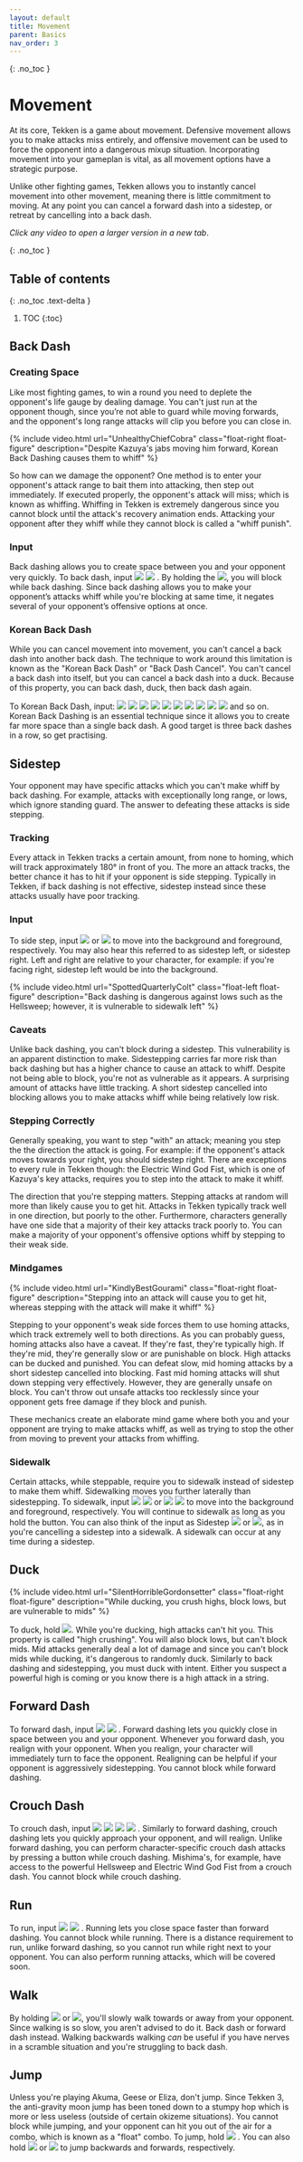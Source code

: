 ```yaml
---
layout: default
title: Movement
parent: Basics
nav_order: 3
---
```


{: .no_toc }
# Movement
At its core, Tekken is a game about movement. Defensive movement allows you to
make attacks miss entirely, and offensive movement can be used to force the
opponent into a dangerous mixup situation. Incorporating movement into your
gameplan is vital, as all movement options have a strategic purpose.

Unlike other fighting games, Tekken allows you to instantly cancel movement
into other movement, meaning there is little commitment to moving. At any point you
can cancel a forward dash into a sidestep, or retreat by cancelling into a back dash.

*Click any video to open a larger version in a new tab*.

{: .no_toc }
## Table of contents
{: .no_toc .text-delta }

1. TOC
{:toc}

## Back Dash
### Creating Space
Like most fighting games, to win a round you need to deplete the
opponent's life gauge by dealing damage. You can't just run at the opponent
though, since you’re not able to guard while moving forwards, and the
opponent's long range attacks will clip you before you can close in.

{% include video.html url="UnhealthyChiefCobra" class="float-right float-figure"
description="Despite Kazuya's jabs moving him forward, Korean Back Dashing causes them to whiff" %}

So how can we damage the opponent? One method is to enter your opponent's attack range to bait them
into attacking, then step out immediately. If executed properly, the opponent's
attack will miss; which is known as whiffing. Whiffing in Tekken is extremely
dangerous since you cannot block until the attack's recovery animation ends.
Attacking your opponent after they whiff while they cannot block is
called a "whiff punish".

### Input
Back dashing allows you to create space between you and your opponent very
quickly. To back dash, input
<span class="no-break">
  <img class="icon" src="/assets/img/b.svg">
  <img class="icon" src="/assets/img/bh.svg">
</span>.
By holding the <img class="icon" src="/assets/img/bh.svg">, you will block while back dashing.
Since back dashing allows you to make your opponent’s attacks whiff while
you're blocking at same time, it negates several of your opponent’s offensive
options at once.

### Korean Back Dash
While you can cancel movement into movement, you can't cancel a back dash into
another back dash. The technique to work around this limitation is known as
the "Korean Back Dash" or "Back Dash Cancel".
You can't cancel a back dash into itself, but you can cancel a back dash into a duck.
Because of this property, you can back dash, duck, then back dash again.

To Korean Back Dash, input:
<span class="no-break">
  <img class="icon" src="/assets/img/b.svg">
  <img class="icon" src="/assets/img/bh.svg">
  <img class="icon" src="/assets/img/db.svg">
  <img class="icon" src="/assets/img/n.svg">
  <img class="icon" src="/assets/img/then.svg">
  <img class="icon" src="/assets/img/b.svg">
  <img class="icon" src="/assets/img/bh.svg">
  <img class="icon" src="/assets/img/db.svg">
  <img class="icon" src="/assets/img/n.svg">
  <img class="icon" src="/assets/img/then.svg">
</span> and so on. Korean Back Dashing is
an essential technique since it allows you to create far
more space than a single back dash. A good target is three back dashes in a row,
so get practising.

## Sidestep
Your opponent may have specific attacks which you can't make whiff by back
dashing. For example, attacks with exceptionally long range, or lows,
which ignore standing guard. The answer to defeating these attacks is side
stepping.

### Tracking
Every attack in Tekken tracks a certain amount, from
none to homing, which will track approximately 180° in front of you.
The more an attack tracks, the better chance it has to hit if your opponent is side
stepping. Typically in Tekken, if back dashing is not effective,
sidestep instead since these attacks usually have poor tracking.

### Input
To side step, input
<img class="icon" src="/assets/img/u.svg">
or
<img class="icon" src="/assets/img/d.svg">
to move into the background and foreground, respectively.
You may also hear this referred to as sidestep left, or sidestep right.
Left and right are relative to your character, for example:
if you're facing right, sidestep left would be into the background.

{% include video.html url="SpottedQuarterlyColt" class="float-left float-figure"
description="Back dashing is dangerous against lows such as the Hellsweep;
however, it is vulnerable to sidewalk left" %}
### Caveats
Unlike back dashing, you can't block during a sidestep.
This vulnerability is an apparent distinction to make. Sidestepping carries
far more risk than back dashing but has a higher chance to cause an attack
to whiff. Despite not being able to block,
you're not as vulnerable as it appears. A surprising amount of attacks have
little tracking. A short sidestep cancelled into blocking allows you to
make attacks whiff while being relatively low risk.

### Stepping Correctly
Generally speaking, you want to step "with" an attack; meaning you step the
the direction the attack is going.
For example: if the opponent's attack moves towards your right, you should sidestep right.
There are exceptions to every rule in Tekken though: the Electric Wind God Fist,
which is one of Kazuya's key attacks, requires you to step into the attack to make
it whiff.

The direction that you're stepping matters. Stepping attacks at random will more
than likely cause you to get hit. Attacks in Tekken typically track well in one
direction, but poorly to the other. Furthermore, characters generally have one
side that a majority of their key attacks track poorly to. You can make
a majority of your opponent's offensive options whiff by stepping to their weak
side.

### Mindgames

{% include video.html url="KindlyBestGourami" class="float-right float-figure"
description="Stepping into an attack will cause you to get hit, whereas stepping with
the attack will make it whiff" %}

Stepping to your opponent's weak side forces them to use homing attacks, which track
extremely well to both directions.
As you can probably guess, homing attacks also have a caveat. If they're fast,
they're typically high. If they're mid, they're generally slow or are punishable on block.
High attacks can be ducked and punished. You can defeat slow, mid homing attacks by
a short sidestep cancelled into blocking. Fast mid homing
attacks will shut down stepping very effectively. However, they are generally
unsafe on block. You can't throw out unsafe attacks too recklessly since your
opponent gets free damage if they block and punish.

These mechanics create an elaborate mind game where both you and your opponent
are trying to make attacks whiff, as well as trying to stop the other from
moving to prevent your attacks from whiffing.

### Sidewalk
Certain attacks, while steppable, require you to sidewalk instead of sidestep to
make them whiff. Sidewalking moves you further laterally than sidestepping.
To sidewalk, input
<span class="no-break">
  <img class="icon" src="/assets/img/u.svg">
  <img class="icon" src="/assets/img/uh.svg">
</span>
or
<span class="no-break">
  <img class="icon" src="/assets/img/d.svg">
  <img class="icon" src="/assets/img/dh.svg">
</span>
to move into the background and foreground, respectively. You will continue to
sidewalk as long as you hold the button. You can also think of the input as
Sidestep
<img class="icon" src="/assets/img/uh.svg"> or
<img class="icon" src="/assets/img/dh.svg">, as in you're cancelling a sidestep
into a sidewalk. A sidewalk can occur at any time during a sidestep.

## Duck

{% include video.html url="SilentHorribleGordonsetter" class="float-right float-figure"
description="While ducking, you crush highs, block lows, but are vulnerable to mids" %}

To duck, hold <img class="icon" src="/assets/img/dbh.svg">. While you're
ducking, high attacks can't hit you. This property is called "high crushing".
You will also block lows, but can't block mids.
Mid attacks generally deal a lot of damage
and since you can't block mids while ducking, it's dangerous to
randomly duck. Similarly to back dashing and sidestepping, you must duck with intent.
Either you suspect a powerful high is coming or you know there is a high attack
in a string.

## Forward Dash
To forward dash, input
<span class="no-break">
    <img class="icon" src="/assets/img/f.svg">
    <img class="icon" src="/assets/img/f.svg">
</span>
. Forward dashing lets you quickly close in space between you and your opponent.
Whenever you forward dash, you realign with your opponent. When you realign,
your character will immediately turn to face the opponent. Realigning can be
helpful if your opponent is aggressively sidestepping. You cannot block while forward dashing.

## Crouch Dash
To crouch dash, input
<span class="no-break">
  <img class="icon" src="/assets/img/f.svg">
  <img class="icon" src="/assets/img/n.svg">
  <img class="icon" src="/assets/img/d.svg">
  <img class="icon" src="/assets/img/df.svg">
</span>.
Similarly to forward dashing, crouch dashing lets you quickly approach your opponent,
and will realign. Unlike forward dashing, you can perform character-specific crouch dash attacks
by pressing a button while crouch dashing. Mishima's, for example, have access
to the powerful Hellsweep and Electric Wind God Fist from a crouch dash.
You cannot block while crouch dashing.

## Run
To run, input
<span class="no-break">
  <img class="icon" src="/assets/img/f.svg">
  <img class="icon" src="/assets/img/fh.svg">
</span>
. Running lets you close space faster than forward dashing. You cannot block
while running. There is a distance requirement to run, unlike forward dashing, so you cannot
run while right next to your opponent. You can also perform running attacks,
which will be covered soon.

## Walk
By holding
<img class="icon" src="/assets/img/fh.svg"> or
<img class="icon" src="/assets/img/bh.svg">, you'll slowly walk towards or away
from your opponent. Since walking is so slow, you aren't advised to do it.
Back dash or forward dash instead. Walking backwards walking *can* be useful if you have
nerves in a scramble situation and you're struggling to back dash.

## Jump
Unless you're playing Akuma, Geese or Eliza, don't jump. Since Tekken 3, the
anti-gravity moon jump has been toned down to a stumpy hop which is more or less
useless (outside of certain okizeme situations).
You cannot block while jumping, and your opponent can hit you out of
the air for a combo, which is known as a "float" combo. To jump, hold
<img class="icon" src="/assets/img/uh.svg">
. You can also hold
<img class="icon" src="/assets/img/ubh.svg">
or
<img class="icon" src="/assets/img/ufh.svg">
to jump backwards and forwards, respectively.
